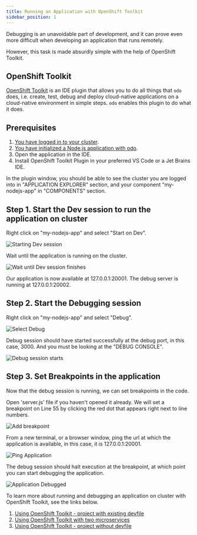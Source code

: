 ```yaml
---
title: Running an Application with OpenShift Toolkit
sidebar_position: 1
---
```


Debugging is an unavoidable part of development, and it can prove even more difficult when developing an application that runs remotely.

However, this task is made absurdly simple with the help of OpenShift Toolkit.

## OpenShift Toolkit
[OpenShift Toolkit](https://github.com/redhat-developer/intellij-openshift-connector) is an IDE plugin that allows you to do all things that `odo` does, i.e. create, test, debug and deploy cloud-native applications on a cloud-native environment in simple steps.
`odo` enables this plugin to do what it does.

## Prerequisites
1. [You have logged in to your cluster](../../quickstart/nodejs.md#step-1-connect-to-your-cluster-and-create-a-new-namespace-or-project).
2. [You have initialized a Node.js application with odo](../../quickstart/nodejs.md#step-2-initializing-your-application--odo-init-).
3. Open the application in the IDE.
4. Install OpenShift Toolkit Plugin in your preferred VS Code or a Jet Brains IDE.

In the plugin window, you should be able to see the cluster you are logged into in "APPLICATION EXPLORER" section, and your component "my-nodejs-app" in "COMPONENTS" section.


## Step 1. Start the Dev session to run the application on cluster

Right click on "my-nodejs-app" and select "Start on Dev".

![](/docs/website/static/img/docs/user-guides/advanced/debugging/Start%20Dev%20Session.png "Starting Dev session")

Wait until the application is running on the cluster.

![](/docs/website/static/img/docs/user-guides/advanced/debugging/Wait%20until%20Dev%20Session%20finishes.png "Wait until Dev session finishes")

Our application is now available at 127.0.0.1:20001. The debug server is running at 127.0.0.1:20002.

## Step 2. Start the Debugging session

Right click on "my-nodejs-app" and select "Debug".

![](/docs/website/static/img/docs/user-guides/advanced/debugging/Select%20Debug%20Session.png "Select Debug")

Debug session should have started successfully at the debug port, in this case, 3000. And you must be looking at the "DEBUG CONSOLE".

![](/docs/website/static/img/docs/user-guides/advanced/debugging/Debug%20Session%20Starts.png "Debug session starts")

## Step 3. Set Breakpoints in the application

Now that the debug session is running, we can set breakpoints in the code.

Open 'server.js' file if you haven't opened it already. We will set a breakpoint on Line 55 by clicking the red dot that appears right next to line numbers.

![](/docs/website/static/img/docs/user-guides/advanced/debugging/Add%20Breakpoint.png "Add breakpoint")

From a new terminal, or a browser window, ping the url at which the application is available, in this case, it is 127.0.0.1:20001.

![](/docs/website/static/img/docs/user-guides/advanced/debugging/Ping%20Application.png "Ping Application")

The debug session should halt execution at the breakpoint, at which point you can start debugging the application.

![](/docs/website/static/img/docs/user-guides/advanced/debugging/Application%20Debugged.png "Application Debugged")


To learn more about running and debugging an application on cluster with OpenShift Toolkit, see the links below.
1. [Using OpenShift Toolkit - project with existing devfile](https://www.youtube.com/watch?v=2jfV0QqG8Sg)
2. [Using OpenShift Toolkit with two microservices](https://www.youtube.com/watch?v=8SpV6UZ23_c)
3. [Using OpenShift Toolkit - project without devfile](https://www.youtube.com/watch?v=sqqznqoWNSg)
